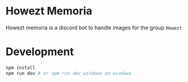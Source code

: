 # Howezt Memoria

Howezt memoria is a discord bot to handle images for the group `Howezt`

# Development

```sh
npm install
npm run dev # or npm run dev_windows on windows
```
